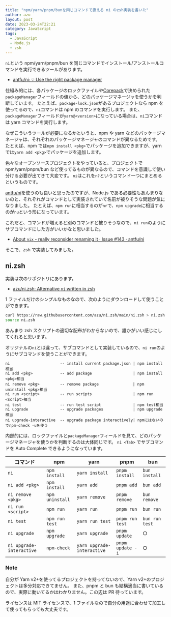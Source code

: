 ```yaml
---
title: "npm/yarn/pnpm/bunを同じコマンドで扱える ni のzsh実装を書いた"
author: azu
layout: post
date: 2023-03-24T22:21
category: JavaScript
tags:
  - JavaScript
  - Node.js
  - zsh
---
```


`ni`という npm/yarn/pnpm/bun を同じコマンドでインストール/アンストールコマンドを実行できるツールがあります。

- [antfu/ni: 💡 Use the right package manager](https://github.com/antfu/ni)

仕組み的には、各パッケージのロックファイルや[Corepack](https://nodejs.org/api/corepack.html)で決められた`packageManager`フィールドの値から、どのパッケージマネージャを使うかを判断しています。
たとえば、`package-lock.json`があるプロジェクトなら npm を使ってるので、`ni`コマンドは npm のコマンドを実行します。
また、`packageManager`フィールドが`yarn@<version>`になっている場合は、`ni`コマンドは yarn コマンドを実行します。

なぜこういうツールが必要になるかというと、npm や yarn などのパッケージマネージャは、それぞれのパッケージマネージャのコマンドが異なるためです。
たとえば、npm では`npm install <pkg>`でパッケージを追加できますが、yarn では`yarn add <pkg>`でパッケージを追加します。

色々なオープンソースプロジェクトをやっていると、プロジェクトで npm/yarn/pnpm/bun など使ってるものが異なるので、コマンドを意識して使い分ける必要が出てきて大変です。
`ni`はこれを`n?`というコマンド一つにまとめるというものです。

[antfu/ni](https://github.com/antfu/ni)を使うのも良いと思ったのですが、Node.js である必要性もあんまりないのと、それぞれがコマンドとして実装されていて名前が被りそうな問題が気になりました。
たとえば、`npm run`に相当するのが`nr`で、`npm upgrade`に相当するのが`nu`という形になっています。

これだと、コマンドが増えると別のコマンドと被りそうなので、`ni run`のようにサブコマンドにした方がいいかなと思いました。

- [About `nix` - really reconsider renaming it · Issue #143 · antfu/ni](https://github.com/antfu/ni/issues/143)

そこで、zsh で実装してみました。

## ni.zsh

実装は次のリポジトリにあります。

- [azu/ni.zsh: Alternative `ni` written in zsh](https://github.com/azu/ni.zsh)

1 ファイルだけのシンプルなものなので、次のようにダウンロードして使うことができます。

```sh
curl https://raw.githubusercontent.com/azu/ni.zsh/main/ni.zsh > ni.zsh
source ni.zsh
```

あんまり zsh スクリプトの適切な配布がわからないので、誰かがいい感じにしてくれると思います。

オリジナルの`ni`とは違って、サブコマンドとして実装しているので、`ni run`のようにサブコマンドを使うことができます。

```
ni                      -- install current package.json | npm install相当
ni add <pkg>            -- add package                  | npm install <pkg>相当
ni remove <pkg>         -- remove package　　　　　　　　　| npm uninstall <pkg>相当
ni run <script>         -- run scripts                  | npm run <script>相当
ni test                 -- run test script              | npm test相当
ni upgrade              -- upgrade packages             | npm upgrade相当
ni upgrade-interactive  -- upgrade package interactively| npmにはないのでnpm-check -uを使う
```

内部的には、ロックファイルと`packageManager`フィールドを見て、どのパッケージマネージャを使うかを判断するのは大体同じです。
`ni <Tab>` でサブコマンドを Auto Complete できるようになっています。

| コマンド                 | npm             | yarn                       | pnpm             | bun            |
| ------------------------ | --------------- | -------------------------- | ---------------- | -------------- |
| `ni`                     | `npm install`   | `yarn install`             | `pnpm install`   | `bun install`  |
| `ni add <pkg>`           | `npm install`   | `yarn add`                 | `pnpm add`       | `bun add`      |
| `ni remove <pkg>`        | `npm uninstall` | `yarn remove`              | `pnpm remove`    | `bun remove`   |
| `ni run <script>`        | `npm run`       | `yarn run`                 | `pnpm run`       | `bun run`      |
| `ni test`                | `npm run test`  | `yarn run test`            | `pnpm run test`  | `bun run test` |
| `ni upgrade`             | `npm upgrade`   | `yarn upgrade`             | `pnpm update`    | ○              |
| `ni upgrade-interactive` | `npm-check`     | `yarn upgrade-interactive` | `pnpm update -i` | ○              |

### Note

自分が Yarn v2+を使ってるプロジェクトを持ってないので、Yarn v2+のプロジェクトは多分対応できてません。
また、pnpm と bun も結構適当に書いているので、実際に動いてるかはわかりません。この辺は PR 待っています。

ライセンスは MIT ライセンスで、1 ファイルなので自分の用途に合わせて加工して使ってもらっても大丈夫です。

